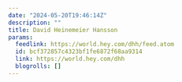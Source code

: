 ```yaml
---
date: "2024-05-20T19:46:14Z"
description: ""
title: David Heinemeier Hansson
params:
  feedlink: https://world.hey.com/dhh/feed.atom
  id: bcf372857c4323bf1fe6872f68aa9314
  link: https://world.hey.com/dhh
  blogrolls: []
---
```

